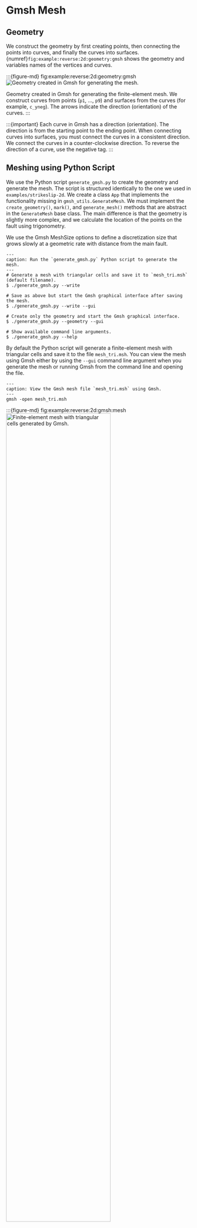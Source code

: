 # Gmsh Mesh

## Geometry

We construct the geometry by first creating points, then connecting the points into curves, and finally the curves into surfaces.
{numref}`fig:example:reverse:2d:geometry:gmsh` shows the geometry and variables names of the vertices and curves.

:::{figure-md} fig:example:reverse:2d:geometry:gmsh
<img src="figs/geometry-gmsh.*" alt="Geometry created in Gmsh for generating the mesh." scale="75%"/>

Geometry created in Gmsh for generating the finite-element mesh.
We construct curves from points (`p1`, ..., `p9`) and surfaces from the curves (for example, `c_yneg`).
The arrows indicate the direction (orientation) of the curves.
:::

:::{important}
Each curve in Gmsh has a direction (orientation).
The direction is from the starting point to the ending point.
When connecting curves into surfaces, you must connect the curves in a consistent direction.
We connect the curves in a counter-clockwise direction.
To reverse the direction of a curve, use the negative tag.
:::

## Meshing using Python Script

We use the Python script `generate_gmsh.py` to create the geometry and generate the mesh.
The script is structured identically to the one we used in `examples/strikeslip-2d`.
We create a class `App` that implements the functionality missing in `gmsh_utils.GenerateMesh`.
We must implement the `create_geometry()`, `mark()`, and `generate_mesh()` methods that are abstract in the `GenerateMesh` base class.
The main difference is that the geometry is slightly more complex, and we calculate the location of the points on the fault using trigonometry.

We use the Gmsh MeshSize options to define a discretization size that grows slowly at a geometric rate with distance from the main fault.

```{code-block} console
---
caption: Run the `generate_gmsh.py` Python script to generate the mesh.
---
# Generate a mesh with triangular cells and save it to `mesh_tri.msh` (default filename).
$ ./generate_gmsh.py --write

# Save as above but start the Gmsh graphical interface after saving the mesh.
$ ./generate_gmsh.py --write --gui

# Create only the geometry and start the Gmsh graphical interface.
$ ./generate_gmsh.py --geometry --gui

# Show available command line arguments.
$ ./generate_gmsh.py --help
```

By default the Python script will generate a finite-element mesh with triangular cells and save it to the file `mesh_tri.msh`.
You can view the mesh using Gmsh either by using the `--gui` command line argument when you generate the mesh or running Gmsh from the command line and opening the file.

```{code-block} console
---
caption: View the Gmsh mesh file `mesh_tri.msh` using Gmsh.
---
gmsh -open mesh_tri.msh
```

:::{figure-md} fig:example:reverse:2d:gmsh:mesh
<img src="figs/gmsh-tri.*" alt="Finite-element mesh with triangular cells generated by Gmsh." width="75%"/>

Finite-element mesh with triangular cells generated by Gmsh.
:::
